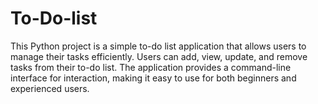 # To-Do-list
This Python project is a simple to-do list application that allows users to manage their tasks efficiently. Users can add, view, update, and remove tasks from their to-do list. The application provides a command-line interface for interaction, making it easy to use for both beginners and experienced users.
